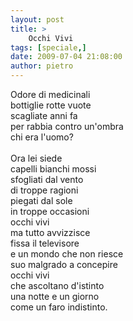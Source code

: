 ```yaml
---
layout: post
title: >
    Occhi Vivi
tags: [speciale,]
date: 2009-07-04 21:08:00
author: pietro
---
```

Odore di medicinali<br/>bottiglie rotte vuote<br/>scagliate anni fa<br/>per rabbia contro un'ombra<br/>chi era l'uomo?<br/><br/>Ora lei siede<br/>capelli bianchi mossi<br/>sfogliati dal vento<br/>di troppe ragioni<br/>piegati dal sole<br/>in troppe occasioni<br/>occhi vivi<br/>ma tutto avvizzisce<br/>fissa il televisore<br/>e un mondo che non riesce<br/>suo malgrado a concepire<br/>occhi vivi<br/>che ascoltano d'istinto<br/>una notte e un giorno<br/>come un faro indistinto.
